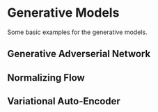 # Generative Models

Some basic examples for the generative models. 

## Generative Adverserial Network

## Normalizing Flow

## Variational Auto-Encoder